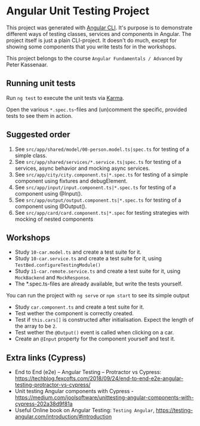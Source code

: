 # Angular Unit Testing Project

This project was generated with [Angular CLI](https://github.com/angular/angular-cli).
It's purpose is to demonstrate different ways of testing classes, services and components in Angular.
The project itself is just a plain CLI-project. It doesn't do much, except for showing some components that you write tests for in the workshops.

This project belongs to the course `Angular Fundamentals / Advanced` by Peter Kassenaar.

## Running unit tests

Run `ng test` to execute the unit tests via [Karma](https://karma-runner.github.io).

Open the various `*.spec.ts`-files and (un)comment the specific, provided tests to see them in action.


## Suggested order
1. See `src/app/shared/model/00-person.model.ts|spec.ts` for testing of a simple class.
1. See `src/app/shared/services/*.service.ts|spec.ts` for testing of a services, async behavior and mocking async services.
1. See `src/app/city/city.component.ts|*.spec.ts` for testing of a simple component using fixtures and debugElement.
1. See `src/app/input/input.component.ts|*.spec.ts` for testing of a component using @Input().
1. See `src/app/output/output.component.ts|*.spec.ts` for testing of a component using @Output().
1. See `src/app/card/card.component.ts|*.spec` for testing strategies with mocking of nested components

## Workshops
- Study `10-car.model.ts` and create a test suite for it.
- Study `10-car.service.ts` and create a test suite for it, using `TestBed.configureTestingModule()`
- Study `11-car.remote.service.ts` and create a test suite for it, using `MockBackend` and `MockResponse`.
- The *.spec.ts-files are already available, but write the tests yourself.

You can run the project with `ng serve` or `npm start` to see its simple output
- Study `car.component.ts` and create a test suite for it.
- Test wether the component is correctly created.
- Test if `this.cars[]` is constructed after initialisation. Expect the length of the array to be `2`.
- Test wether the `@Output()` event is called when clicking on a car.
- Create an `@Input` property for the component yourself and test it.

## Extra links (Cypress)
- End to End (e2e) – Angular Testing – Protractor vs Cypress: https://techblog.fexcofts.com/2018/09/24/end-to-end-e2e-angular-testing-protractor-vs-cypress/
- Unit testing Angular components with Cypress - https://medium.com/joolsoftware/unittesting-angular-components-with-cypress-202a38d9f81a 
- Useful Online book on Angular Testing: `Testing Angular`, https://testing-angular.com/introduction/#introduction



